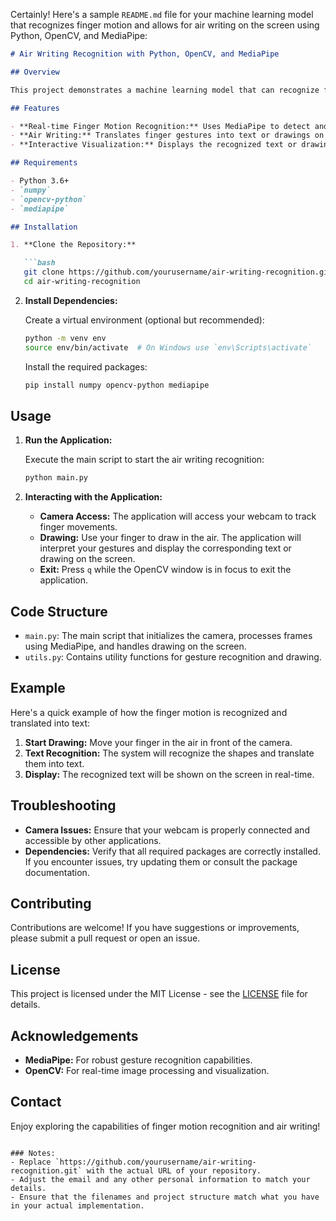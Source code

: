 Certainly! Here's a sample `README.md` file for your machine learning model that recognizes finger motion and allows for air writing on the screen using Python, OpenCV, and MediaPipe:

```markdown
# Air Writing Recognition with Python, OpenCV, and MediaPipe

## Overview

This project demonstrates a machine learning model that can recognize finger motion and interpret it as air writing on the screen. It leverages Python along with the OpenCV and MediaPipe libraries to achieve real-time gesture recognition and drawing.

## Features

- **Real-time Finger Motion Recognition:** Uses MediaPipe to detect and track finger movements.
- **Air Writing:** Translates finger gestures into text or drawings on the screen.
- **Interactive Visualization:** Displays the recognized text or drawing in a window using OpenCV.

## Requirements

- Python 3.6+
- `numpy`
- `opencv-python`
- `mediapipe`

## Installation

1. **Clone the Repository:**

   ```bash
   git clone https://github.com/yourusername/air-writing-recognition.git
   cd air-writing-recognition
   ```

2. **Install Dependencies:**

   Create a virtual environment (optional but recommended):

   ```bash
   python -m venv env
   source env/bin/activate  # On Windows use `env\Scripts\activate`
   ```

   Install the required packages:

   ```bash
   pip install numpy opencv-python mediapipe
   ```

## Usage

1. **Run the Application:**

   Execute the main script to start the air writing recognition:

   ```bash
   python main.py
   ```

2. **Interacting with the Application:**

   - **Camera Access:** The application will access your webcam to track finger movements.
   - **Drawing:** Use your finger to draw in the air. The application will interpret your gestures and display the corresponding text or drawing on the screen.
   - **Exit:** Press `q` while the OpenCV window is in focus to exit the application.

## Code Structure

- `main.py`: The main script that initializes the camera, processes frames using MediaPipe, and handles drawing on the screen.
- `utils.py`: Contains utility functions for gesture recognition and drawing.

## Example

Here's a quick example of how the finger motion is recognized and translated into text:

1. **Start Drawing:** Move your finger in the air in front of the camera.
2. **Text Recognition:** The system will recognize the shapes and translate them into text.
3. **Display:** The recognized text will be shown on the screen in real-time.

## Troubleshooting

- **Camera Issues:** Ensure that your webcam is properly connected and accessible by other applications.
- **Dependencies:** Verify that all required packages are correctly installed. If you encounter issues, try updating them or consult the package documentation.

## Contributing

Contributions are welcome! If you have suggestions or improvements, please submit a pull request or open an issue.

## License

This project is licensed under the MIT License - see the [LICENSE](LICENSE) file for details.

## Acknowledgements

- **MediaPipe:** For robust gesture recognition capabilities.
- **OpenCV:** For real-time image processing and visualization.

## Contact


Enjoy exploring the capabilities of finger motion recognition and air writing!

```

### Notes:
- Replace `https://github.com/yourusername/air-writing-recognition.git` with the actual URL of your repository.
- Adjust the email and any other personal information to match your details.
- Ensure that the filenames and project structure match what you have in your actual implementation.
